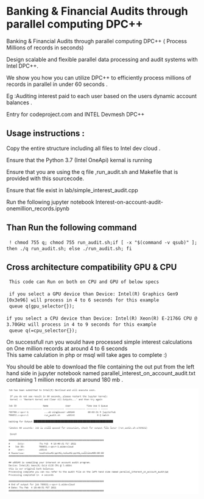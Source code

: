 # Banking & Financial Audits through parallel computing DPC++ 

Banking &amp; Financial Audits through parallel computing DPC++ ( Process Millions of records in seconds)

Design scalable and flexible  parallel data processing and audit systems with Intel DPC++.  

We show you how you can utilize DPC++  to  efficiently process millions of records in parallel in under 60 seconds .

Eg :Auditing interest  paid to each user based on the users dynamic account  balances . 


Entry for codeproject.com and INTEL Devmesh  DPC++



## Usage instructions :
Copy the entire structure including all files to  Intel dev cloud .

Ensure that the  Python 3.7 (Intel OneApi)  kernal is running

Ensure that you are using the q file ,run_audit.sh and Makefile that is provided with this sourcecode.

Ensure that file exist in  lab/simple_interest_audit.cpp


Run the following  jupyter notebook  Interest-on-account-audit-onemillion_records.ipynb

## Than Run  the following command
     ! chmod 755 q; chmod 755 run_audit.sh;if [ -x "$(command -v qsub)" ]; then ./q run_audit.sh; else ./run_audit.sh; fi 
     
## Cross architecture compatibility GPU & CPU
     This code can Run on both on CPU and GPU of below specs
     
     if you select a GPU device than Device: Intel(R) Graphics Gen9 [0x3e96] will process in 4 to 6 seconds for this example
     queue q(gpu_selector{});
    
    if you select a CPU device than Device: Intel(R) Xeon(R) E-2176G CPU @ 3.70GHz will process in 4 to 9 seconds for this example
     queue q(=cpu_selector{});

On successfull run you would have processed  simple interest calculations on  One million records  at around  4 to  6 seconds  
This same calulation in php or msql will take ages to complete :)

You should be able to download the file containing the out put from the left hand side in jupyter notebook  named  parallel_interest_on_account_audit.txt 
containing 1 million records at around 180 mb .

![alt text](https://raw.githubusercontent.com/prilcool/Intel-devmesh-codeproject-one/main/Assets/out.PNG)


